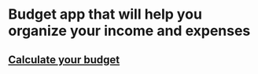 <h1>Budget app that will help you organize your 
income and expenses</h1>

## <a href="https://p6te.github.io/budget-app/">Calculate your budget</a>

